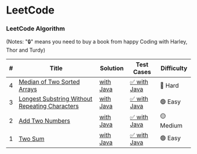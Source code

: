 LeetCode
========

### LeetCode Algorithm

(Notes: "🔒" means you need to buy a book from happy Coding with Harley, Thor and Turdy)


| # | Title | Solution | Test Cases | Difficulty |
|---| ----- | -------- | ---------- | ---------- |
|4|[Median of Two Sorted Arrays](https://leetcode.com/problems/median-of-two-sorted-arrays/)|[with Java](./logic/Q4MedianofTwoSortedArrays.java)|[✅ with Java](./testcase/Q4TestLogic.java)|🔴 Hard|
|3|[Longest Substring Without Repeating Characters](https://leetcode.com/problems/two-sum/)|[with Java](./logic/Q3LongestSubstringWithoutRepeatingCharacters.java)|[✅ with Java](./testcase/Q3TestLogic.java)|🟢 Easy|
|2|[Add Two Numbers](https://leetcode.com/problems/add-two-numbers/)|[with Java](./logic/Q2AddTwoNumbers.java)|[✅ with Java](./testcase/Q2TestLogic.java)|🟡 Medium|
|1|[Two Sum](https://leetcode.com/problems/two-sum/)|[with Java](./logic/Q1TwoSum.java)|[✅ with Java](./testcase/Q1TestLogic.java)|🟢 Easy|


